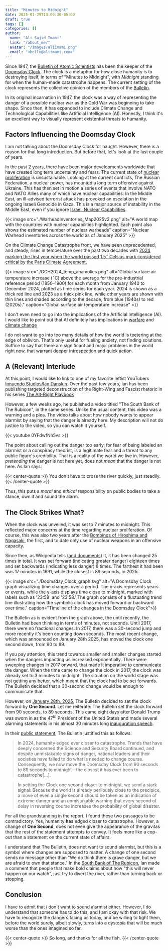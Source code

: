 ```yaml
---
title: "Minutes to Midnight"
date: 2025-01-29T13:09:36-05:00
draft: true
tags: []
categories: []
author:
  name: "Ali Sajid Imami"
  link: "/about_me/"
  avatar: "/images/aliimami.png"
  email: "<hello@aliimami.com>"
---
```


Since 1947, the [Bulletin of Atomic Scientists](https://thebulletin.org) has been
the keeper of the [Doomsday Clock](https://thebulletin.org/doomsday-clock/). The
clock is a metaphor for how close humanity is to destroying itself, in terms of
"Minutes to Midnight", with _Midnight_ standing for when the human-made
catastrophe happens. The current setting of the clock represents the collective opinion
of the members of the [Bulletin](https://thebulletin.org).

In its original incarnation in 1947, the clock was a way of representing the
danger of a possible nuclear war as the Cold War was beginning to take shape.
Since then, it has expanded to include Climate Change and Technological
Capabilities like Artificial Intelligence (AI). Honestly, I think it's an
excellent way to visually represent existential threats to humanity.


## Factors Influencing the Doomsday Clock

I am not talking about the Doomsday Clock for naught. However, there is a reason for that long
introduction. But before that, let's look at the last couple of years.
<!-- vale alex.ProfanityMaybe = NO -->
In the past 2 years, there have been major developments worldwide that have created
long term uncertainty and fears. The current state of [nuclear proliferation](https://web.archive.org/web/20250213023857/https://www.armscontrol.org/factsheets/nuclear-weapons-who-has-what-glance) is unsustainable. Looking at the current conflicts, The Russian Federation, a nuclear power,
has mounted a long term offensive against Ukraine. This has then set in motion a series of events that involve NATO and NATO Allies
many of which have nuclear capabilities. In the Middle East, an ill-advised terrorist attack has provoked an escalation in the ongoing Israeli Genocide in Gaza. This is a major source of instability in the Middle East, even if you ignore [Israeli Nuclear Capabilities](https://doi.org/10.1177%2F0096340214555409).
<!-- vale alex.ProfanityMaybe = YES -->

{{< image src="./WarheadInventories_Map2025v2.png" alt="A world map with the countries with nuclear capabilities highlighted. Each point also shows the estimated number of nuclear warheads" caption="Nuclear Warhead inventories across the world as of January 2025" >}}

On the Climate Change Catastrophe front, we have seen unprecedented, and steady, rises in temperature over the past two decades
with [2024 marking the first year when the world passed 1.5$^\circ$ Celsius mark considered critical by the Paris Climate Agreement.](https://climate.copernicus.eu/copernicus-2024-first-year-exceed-15degc-above-pre-industrial-level)

{{< image src="./GCH2024_temp_anamolies.png" alt="Global surface air temperature increase ($^\circ$C) above the average for the pre-industrial reference period (1850–1900) for each month from January 1940 to December 2024, plotted as time series for each year. 2024 is shown as a thick red line and 2023 as a thick pink line, while other years are shown with thin lines and shaded according to the decade, from blue (1940s) to red (2020s)." caption="Global surface air temperature increase" >}}

I don't even need to go into the implications of the Artificial Intelligence (AI). I would like to point out that AI definitely has implications in [warfare](https://doi.org/10.1080/00963402.2016.1216672) and [climate change](https://www.unep.org/news-and-stories/story/ai-has-environmental-problem-heres-what-world-can-do-about)

I do not want to go into too many details of how the world is teetering at the edge of oblivion. That's only useful for fueling anxiety, not finding solutions. Suffice to say that there are significant and major problems in the world right now, that warrant deeper introspection and quick action.

## A (Relevant) Interlude

At this point, I would like to link to one of my favorite leftist YouTubers [Innuendo Studios/Ian Danskin](https://www.youtube.com/@InnuendoStudios).
Over the past few years, Ian has been publishing targeted deconstruction of the Right-Wing and Fascist rhetoric in his series [The Alt-Right Playbook](https://www.youtube.com/playlist?list=PLJA_jUddXvY7v0VkYRbANnTnzkA_HMFtQ)

However, a few weeks ago, he published a video titled "The South Bank of The Rubicon", in the same series. Unlike the usual content, this video was a warning and a plea. The video talks about how nobody wants to appear alarmist by saying that the danger is already here. My description will not do justice to the video, so you can watch it yourself.

{{< youtube 0YFdwfNh5vs >}}

The point about calling out the danger too early, for fear of being labeled an alarmist or a conspiracy theorist, is a legitimate fear and a threat to any public figure's credibility. That is a reality of the world we live in. However, _pretending_ the danger is not here yet, does not _mean_ that the danger is not here. As Ian says:

{{< center-quote >}}
You don't have to cross the river quickly, just steadily.
{{< /center-quote >}}

Thus, this puts a _moral_ and _ethical_ responsibility on public bodies to take a stance, own it and sound the alarm.


## The Clock Strikes What?

When the clock was unveiled, it was set to 7 minutes to midnight. This reflected
major concerns at the time regarding nuclear proliferation. Of course, this was also
two years after the [Bombings of Hiroshima and Nagasaki](https://en.wikipedia.org/wiki/Atomic_bombings_of_Hiroshima_and_Nagasaki), the first, and to date only
use of nuclear weapons in an offensive capacity.

Since then, as Wikipedia tells ([and documents](https://en.wikipedia.org/wiki/Doomsday_Clock#Timeline)) it, it has been changed 25 times in
total. It was set forward (indicating greater danger) eighteen times and set backwards
(indicating less danger) 8 times. The farthest it had been was 17 minutes in 1991,
while the closest is 89 seconds, in 2025.

{{< image src="./Doomsday_Clock_graph.svg" alt="A Doomsday Clock graph visualizing time changes over a period. The x-axis represents years or events, while the y-axis displays time close to midnight, marked with labels such as '23:59' and '23:58.' The graph consists of a fluctuating trend line illustrating how the symbolic clock has moved forward or backward over time." caption="Timeline of the changes in the Doomsday Clock">}}

The Bulletin as is evident from the graph above, the until recently, the Bulletin had been thinking in terms
of minutes, not seconds. Until 2017, there were no fractional changes. In 2017, there was a 30-second jump and more recently it's been
counting down seconds. The most recent change, which was announced on January 28th 2025, has moved the clock one second down, from 90 to 89.

If you pay attention, this trend towards smaller and smaller changes started when the dangers impacting us increased exponentially. There were sweeping changes in 2017 onward, that
made it imperative to communicate the danger. When the time came to change the clock in 2017, the clock was already set to 3 minutes to midnight. The situation on the world stage was not getting any better, which meant that the clock had to be set forwards. The Bulletin decided that a 30-second change would be enough to communicate that.

However, on [January 28th, 2025](https://thebulletin.org/2025/01/press-release-doomsday-clock-set-at-89-seconds-to-midnight-closest-ever-to-human-extinction/), The Bulletin decided to set the clock forward by __One Second__. Let me reiterate: The Bulletin set the clock forward from 90 seconds, to 89 seconds. This came eight days after Donald Trump was sworn in as the 47$^{th}$ President of the United States and made several alarming statements in his almost 30 minutes long [inauguration speech](https://web.archive.org/web/20250215173334/https://www.whitehouse.gov/remarks/2025/01/the-inaugural-address/).

In their [public statement](https://web.archive.org/web/20250131023151/https://thebulletin.org/doomsday-clock/2025-statement/), The Bulletin justified this as follows:

> In 2024, humanity edged ever closer to catastrophe. Trends that have deeply concerned the Science and Security Board continued, and despite unmistakable signs of danger, national leaders and their societies have failed to do what is needed to change course. Consequently, we now move the Doomsday Clock from 90 seconds to 89 seconds to midnight—the closest it has ever been to catastrophe[…].

> In setting the Clock one second closer to midnight, we send a stark signal: Because the world is already perilously close to the precipice, a move of even a single second should be taken as an indication of extreme danger and an unmistakable warning that every second of delay in reversing course increases the probability of global disaster.

For all the grandstanding in the report, I found these two passages to be contradictory. Yes, humanity __has__ edged closer to catastrophe. However, a change of __One Second__, does not even give the appearance of the gravitas that the rest of the statement attempts to convey. It feels more like a cop-out than a statement on the current state of affairs.

I understand that The Bulletin, does not want to sound alarmist, but this is a symbol where changes are supposed to matter. A change of one second sends no message other than "We do think there is grave danger, but we are afraid to own that stance." In the [South Bank of The Rubicon](https://youtube.com/v/0YFdwfNh5vs?t=310), Ian made a comment that people that make bold claims about how "this will never happen on our watch", just try to divert the river, rather than turning back or stopping.

## Conclusion

I have to admit that _I_ don't want to sound alarmist either. However, I do understand that someone has to do this, and I am okay with that risk. We have to recognize the dangers facing us today, and be willing to fight them, before the world surely, albeit slowly, turns into a dystopia that will be much worse than the ones imagined so far.

{{< center-quote >}}
So long, and thanks for all the fish.
{{< /center-quote >}}
